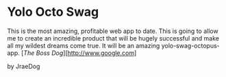 # Yolo Octo Swag

This is the most amazing, profitable web app to date.   This is going to allow me to create an incredible product that will be hugely successful and make all my wildest dreams come true.   It will be an amazing yolo-swag-octopus-app.   [*The Boss Dog*][http://www.google.com]

by JraeDog